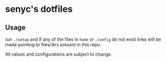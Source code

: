 # senyc's dotfiles

## Usage 

run `./setup` and if any of the files in `home` or `.config` do not exist links will be made pointing to files/dirs present in this repo.

All values and configurations are subject to change.
